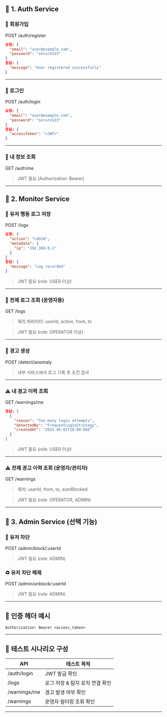 ## **🧩 1. Auth Service**

### **🔐 회원가입**

POST /auth/register

```json
요청: {
  "email": "user@example.com",
  "password": "secure123"
}
응답: {
  "message": "User registered successfully"
}
```

---

### **🔐 로그인**

POST /auth/login

```json
요청: {
  "email": "user@example.com",
  "password": "secure123"
}
응답: {
  "accessToken": "<JWT>"
}
```

---

### **🔐 내 정보 조회**

GET /auth/me

> JWT 필요 (Authorization: Bearer)

---

## **🧩 2. Monitor Service**

### **📝 유저 행동 로그 저장**

POST /logs

```json
요청: {
  "action": "LOGIN",
  "metadata": {
    "ip": "192.168.0.1"
  }
}
응답: {
  "message": "Log recorded"
}
```

> JWT 필요 (role: USER 이상)

---

### **📄 전체 로그 조회 (운영자용)**

GET /logs

> 쿼리 파라미터: userId, action, from, to

> JWT 필요 (role: OPERATOR 이상)

---

### **🚨 경고 생성**

POST /detect/anomaly

> 내부 서비스에서 로그 기록 후 조건 검사

---

### **⚠️ 내 경고 이력 조회**

GET /warnings/me

```json
응답: [
  {
    "reason": "Too many login attempts",
    "detectedBy": "FrequentLoginStrategy",
    "createdAt": "2025-06-01T10:00:00Z"
  }
]
```

> JWT 필요 (role: USER 이상)

---

### **⚠️ 전체 경고 이력 조회 (운영자/관리자)**

GET /warnings

> 쿼리: userId, from, to, autoBlocked

> JWT 필요 (role: OPERATOR, ADMIN)

---

## **🧩 3. Admin Service (선택 기능)**

### **🚫 유저 차단**

POST /admin/block/:userId

> JWT 필요 (role: ADMIN)
>

### **♻️ 유저 차단 해제**

POST /admin/unblock/:userId

> JWT 필요 (role: ADMIN)
>

---

## **📌 인증 헤더 예시**

```
Authorization: Bearer <access_token>
```

---

## **🧪 테스트 시나리오 구성**

| **API** | **테스트 목적** |
| --- | --- |
| /auth/login | JWT 발급 확인 |
| /logs | 로그 저장 & 탐지 로직 연결 확인 |
| /warnings/me | 경고 발생 여부 확인 |
| /warnings | 운영자 필터링 조회 확인 |

---